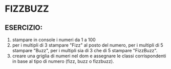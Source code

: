 # FIZZBUZZ

## ESERCIZIO:

1. stampare in console i numeri da 1 a 100
2. per i multipli di 3 stampare "Fizz" al posto del numero, per i multipli di 5 stampare "Buzz", per i multipli sia di 3 che di 5 stampare "FizzBuzz".
3. creare una griglia di numeri nel dom e assegnare le classi corrispondenti in base al tipo di numero (fizz, buzz o fizzbuzz).